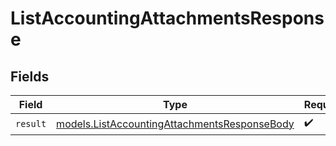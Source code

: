 # ListAccountingAttachmentsResponse


## Fields

| Field                                                                                              | Type                                                                                               | Required                                                                                           | Description                                                                                        |
| -------------------------------------------------------------------------------------------------- | -------------------------------------------------------------------------------------------------- | -------------------------------------------------------------------------------------------------- | -------------------------------------------------------------------------------------------------- |
| `result`                                                                                           | [models.ListAccountingAttachmentsResponseBody](../models/listaccountingattachmentsresponsebody.md) | :heavy_check_mark:                                                                                 | N/A                                                                                                |